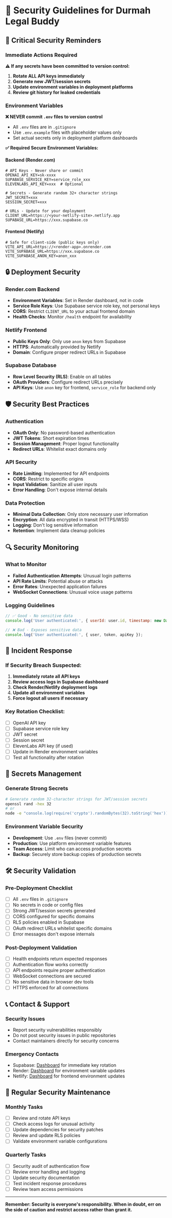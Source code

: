 # 🔐 Security Guidelines for Durmah Legal Buddy

## 🚨 Critical Security Reminders

### Immediate Actions Required

**⚠️ If any secrets have been committed to version control:**
1. **Rotate ALL API keys immediately**
2. **Generate new JWT/session secrets**
3. **Update environment variables in deployment platforms**
4. **Review git history for leaked credentials**

### Environment Variables

**❌ NEVER commit `.env` files to version control**
- All `.env` files are in `.gitignore`
- Use `.env.example` files with placeholder values only
- Set actual secrets only in deployment platform dashboards

**✅ Required Secure Environment Variables:**

#### Backend (Render.com)
```env
# API Keys - Never share or commit
OPENAI_API_KEY=sk-xxxx
SUPABASE_SERVICE_KEY=service_role_xxx
ELEVENLABS_API_KEY=xxx  # Optional

# Secrets - Generate random 32+ character strings
JWT_SECRET=xxx
SESSION_SECRET=xxx

# URLs - Update for your deployment
CLIENT_URL=https://<your-netlify-site>.netlify.app
SUPABASE_URL=https://xxx.supabase.co
```

#### Frontend (Netlify)
```env
# Safe for client-side (public keys only)
VITE_API_URL=https://<render-app>.onrender.com
VITE_SUPABASE_URL=https://xxx.supabase.co
VITE_SUPABASE_ANON_KEY=anon_xxx
```

## 🔒 Deployment Security

### Render.com Backend
- **Environment Variables**: Set in Render dashboard, not in code
- **Service Role Keys**: Use Supabase service role key, not personal keys
- **CORS**: Restrict `CLIENT_URL` to your actual frontend domain
- **Health Checks**: Monitor `/health` endpoint for availability

### Netlify Frontend
- **Public Keys Only**: Only use `anon` keys from Supabase
- **HTTPS**: Automatically provided by Netlify
- **Domain**: Configure proper redirect URLs in Supabase

### Supabase Database
- **Row Level Security (RLS)**: Enable on all tables
- **OAuth Providers**: Configure redirect URLs precisely
- **API Keys**: Use `anon` key for frontend, `service_role` for backend only

## 🛡️ Security Best Practices

### Authentication
- **OAuth Only**: No password-based authentication
- **JWT Tokens**: Short expiration times
- **Session Management**: Proper logout functionality
- **Redirect URLs**: Whitelist exact domains only

### API Security
- **Rate Limiting**: Implemented for API endpoints
- **CORS**: Restrict to specific origins
- **Input Validation**: Sanitize all user inputs
- **Error Handling**: Don't expose internal details

### Data Protection
- **Minimal Data Collection**: Only store necessary user information
- **Encryption**: All data encrypted in transit (HTTPS/WSS)
- **Logging**: Don't log sensitive information
- **Retention**: Implement data cleanup policies

## 🔍 Security Monitoring

### What to Monitor
- **Failed Authentication Attempts**: Unusual login patterns
- **API Rate Limits**: Potential abuse or attacks
- **Error Rates**: Unexpected application failures
- **WebSocket Connections**: Unusual voice usage patterns

### Logging Guidelines
```javascript
// ✅ Good - No sensitive data
console.log('User authenticated:', { userId: user.id, timestamp: new Date() });

// ❌ Bad - Exposes sensitive data
console.log('User authenticated:', { user, token, apiKey });
```

## 🚨 Incident Response

### If Security Breach Suspected:
1. **Immediately rotate all API keys**
2. **Review access logs in Supabase dashboard**
3. **Check Render/Netlify deployment logs**
4. **Update all environment variables**
5. **Force logout all users if necessary**

### Key Rotation Checklist:
- [ ] OpenAI API key
- [ ] Supabase service role key
- [ ] JWT secret
- [ ] Session secret
- [ ] ElevenLabs API key (if used)
- [ ] Update in Render environment variables
- [ ] Test all functionality after rotation

## 🔐 Secrets Management

### Generate Strong Secrets
```bash
# Generate random 32-character strings for JWT/session secrets
openssl rand -hex 32
# or
node -e "console.log(require('crypto').randomBytes(32).toString('hex'))"
```

### Environment Variable Security
- **Development**: Use `.env` files (never commit)
- **Production**: Use platform environment variable features
- **Team Access**: Limit who can access production secrets
- **Backup**: Securely store backup copies of production secrets

## 🛠️ Security Validation

### Pre-Deployment Checklist
- [ ] All `.env` files in `.gitignore`
- [ ] No secrets in code or config files
- [ ] Strong JWT/session secrets generated
- [ ] CORS configured for specific domains
- [ ] RLS policies enabled in Supabase
- [ ] OAuth redirect URLs whitelist specific domains
- [ ] Error messages don't expose internals

### Post-Deployment Validation
- [ ] Health endpoints return expected responses
- [ ] Authentication flow works correctly
- [ ] API endpoints require proper authentication
- [ ] WebSocket connections are secured
- [ ] No sensitive data in browser dev tools
- [ ] HTTPS enforced for all connections

## 📞 Contact & Support

### Security Issues
- Report security vulnerabilities responsibly
- Do not post security issues in public repositories
- Contact maintainers directly for security concerns

### Emergency Contacts
- Supabase: [Dashboard](https://supabase.com/dashboard) for immediate key rotation
- Render: [Dashboard](https://dashboard.render.com) for environment variable updates
- Netlify: [Dashboard](https://app.netlify.com) for frontend environment updates

## 🔄 Regular Security Maintenance

### Monthly Tasks
- [ ] Review and rotate API keys
- [ ] Check access logs for unusual activity
- [ ] Update dependencies for security patches
- [ ] Review and update RLS policies
- [ ] Validate environment variable configurations

### Quarterly Tasks
- [ ] Security audit of authentication flow
- [ ] Review error handling and logging
- [ ] Update security documentation
- [ ] Test incident response procedures
- [ ] Review team access permissions

---

**Remember: Security is everyone's responsibility. When in doubt, err on the side of caution and restrict access rather than grant it.**